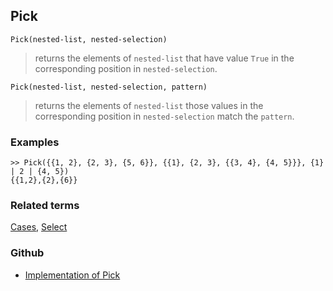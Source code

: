 ## Pick

``` 
Pick(nested-list, nested-selection)
```
> returns the elements of `nested-list` that have value `True` in the corresponding position in `nested-selection`.

``` 
Pick(nested-list, nested-selection, pattern)
```
> returns the elements of `nested-list` those values in the corresponding position in `nested-selection` match the `pattern`.

### Examples

```
>> Pick({{1, 2}, {2, 3}, {5, 6}}, {{1}, {2, 3}, {{3, 4}, {4, 5}}}, {1} | 2 | {4, 5}) 
{{1,2},{2},{6}}
```

### Related terms 
[Cases](Cases.md), [Select](Select.md)

### Github

* [Implementation of Pick](https://github.com/axkr/symja_android_library/blob/master/symja_android_library/matheclipse-core/src/main/java/org/matheclipse/core/builtin/ListFunctions.java#L4749) 
